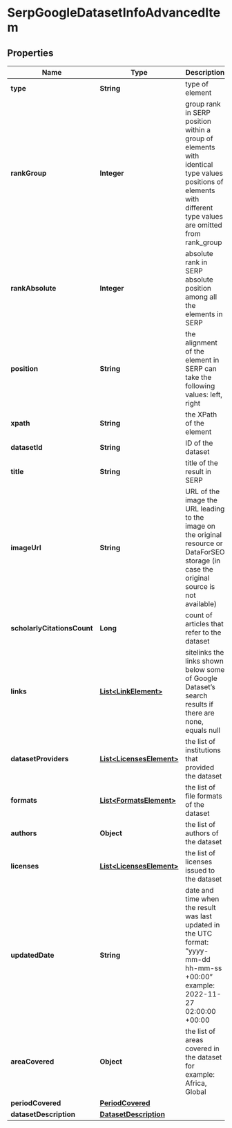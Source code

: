 

# SerpGoogleDatasetInfoAdvancedItem


## Properties

| Name | Type | Description | Notes |
|------------ | ------------- | ------------- | -------------|
|**type** | **String** | type of element |  [optional] |
|**rankGroup** | **Integer** | group rank in SERP position within a group of elements with identical type values positions of elements with different type values are omitted from rank_group |  [optional] |
|**rankAbsolute** | **Integer** | absolute rank in SERP absolute position among all the elements in SERP |  [optional] |
|**position** | **String** | the alignment of the element in SERP can take the following values: left, right |  [optional] |
|**xpath** | **String** | the XPath of the element |  [optional] |
|**datasetId** | **String** | ID of the dataset |  [optional] |
|**title** | **String** | title of the result in SERP |  [optional] |
|**imageUrl** | **String** | URL of the image the URL leading to the image on the original resource or DataForSEO storage (in case the original source is not available) |  [optional] |
|**scholarlyCitationsCount** | **Long** | count of articles that refer to the dataset |  [optional] |
|**links** | [**List&lt;LinkElement&gt;**](LinkElement.md) | sitelinks the links shown below some of Google Dataset’s search results if there are none, equals null |  [optional] |
|**datasetProviders** | [**List&lt;LicensesElement&gt;**](LicensesElement.md) | the list of institutions that provided the dataset |  [optional] |
|**formats** | [**List&lt;FormatsElement&gt;**](FormatsElement.md) | the list of file formats of the dataset |  [optional] |
|**authors** | **Object** | the list of authors of the dataset |  [optional] |
|**licenses** | [**List&lt;LicensesElement&gt;**](LicensesElement.md) | the list of licenses issued to the dataset |  [optional] |
|**updatedDate** | **String** | date and time when the result was last updated in the UTC format: “yyyy-mm-dd hh-mm-ss +00:00” example: 2022-11-27 02:00:00 +00:00 |  [optional] |
|**areaCovered** | **Object** | the list of areas covered in the dataset for example: Africa, Global |  [optional] |
|**periodCovered** | [**PeriodCovered**](PeriodCovered.md) |  |  [optional] |
|**datasetDescription** | [**DatasetDescription**](DatasetDescription.md) |  |  [optional] |



